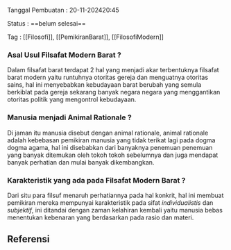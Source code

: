 
Tanggal Pembuatan : 20-11-202420:45

Status : ==belum selesai==

Tag : [[Filosofi]], [[PemikiranBarat]], [[FilosofiModern]]

### Asal Usul Filsafat Modern Barat ?
Dalam filsafat barat terdapat 2 hal yang menjadi akar terbentuknya filsafat barat modern yaitu runtuhnya otoritas gereja dan menguatnya otoritas sains, hal ini menyebabkan kebudayaan barat berubah yang semula berkiblat pada gereja sekarang banyak negara negara yang menggantikan otoritas politik yang mengontrol kebudayaan.
### Manusia menjadi Animal Rationale ?
Di jaman itu manusia disebut dengan animal rationale, animal rationale adalah kebebasan pemikiran manusia yang tidak terikat lagi pada dogma dogma agama, hal ini disebabkan dari banyaknya penemuan penemuan yang banyak ditemukan oleh tokoh tokoh sebelumnya dan juga mendapat banyak perhatian dan mulai banyak dikembangkan. 
### Karakteristik yang ada pada Filsafat Modern Barat ?
Dari situ para filsuf menaruh perhatiannya pada hal konkrit, hal ini membuat pemikiran mereka mempunyai karakteristik pada sifat *individualistis* dan *subjektif*, ini ditandai dengan zaman kelahiran kembali yaitu manusia bebas menentukan kebenaran yang berdasarkan pada rasio dan materi. 

## Referensi
